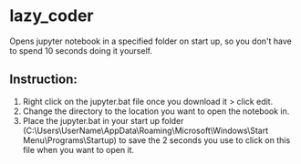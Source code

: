 # lazy_coder
Opens jupyter notebook in a specified folder on start up, so you don't have to spend 10 seconds doing it yourself.

## Instruction:
1. Right click on the jupyter.bat file once you download it > click edit.
2. Change the directory to the location you want to open the notebook in.
3. Place the jupyter.bat in your start up folder (C:\Users\UserName\AppData\Roaming\Microsoft\Windows\Start Menu\Programs\Startup)
 to save the 2 seconds you use to click on this file when you want to open it.
